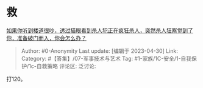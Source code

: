# 救
[如果你听到楼道很吵，透过猫眼看到杀人犯正在疯狂杀人，突然杀人狂察觉到了你，准备破门而入，你会怎么办？](https://www.zhihu.com/question/547488977/answer/3007268051)

> Author: #0-Anonymity
> Last update: [编辑于 2023-04-30]
> Link:
> Category: #【答集】/07-军事技术与艺术
> Tag: #1-家族/1C-安全/1-自我保护/1c-自救策略
> 评论区:
> 泛讨论:

打120。
